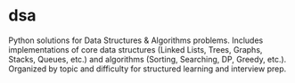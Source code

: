 # dsa
Python solutions for Data Structures &amp; Algorithms problems. Includes implementations of core data structures (Linked Lists, Trees, Graphs, Stacks, Queues, etc.) and algorithms (Sorting, Searching, DP, Greedy, etc.). Organized by topic and difficulty for structured learning and interview prep.
